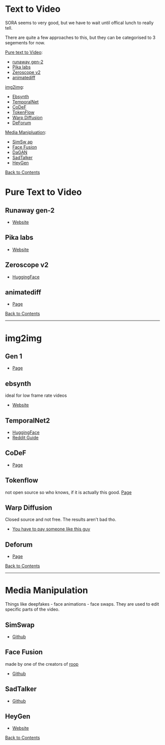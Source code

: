 # Text to Video
SORA seems to very good, but we have to wait until offical lunch to really tell.

There are quite a few approaches to this, but they can be categorised to 3 segements for now.

[Pure text to Video](#pure-text-to-video):
- [runaway gen-2](#runaway-gen-2)
- [Pika labs](#pika-labs)
- [Zeroscope v2](#zeroscope-v2)
- [animatediff](#animatediff)

[img2img](#img2img):
- [Ebsynth](#ebsynth)
- [TemporalNet](#temporalnet2)
- [CoDeF](#codef)
- [TokenFlow](#tokenflow)
- [Warp Diffusion](#warp-diffusion)
- [DeForum](#deforum)

[Media Manipluation](#media-manipulation):

- [SimSw ap](#simswap)
- [Face Fusion](#face-fusion)
- [DaGAN](#depth-aware-generative-adversarial-network)
- [SadTalker](#sadtalker)
- [HeyGen](#heygen)

[Back to Contents](#contents)

# Pure Text to Video
## Runaway gen-2
- [Website](https://app.runwayml.com/login)
## Pika labs
- [Website](https://www.pika.art)
## Zeroscope v2
- [HuggingFace](https://huggingface.co/spaces/hysts/zeroscope-v2)

## animatediff
- [Page](https://animatediff.github.io)

[Back to Contents](#contents)


---
# img2img

## Gen 1
- [Page](https://research.runwayml.com/gen1)


## ebsynth
ideal for low frame rate videos
- [Website](https://ebsynth.com)

## TemporalNet2
- [HuggingFace](https://huggingface.co/CiaraRowles/TemporalNet2)
- [Reddit Guide](https://www.reddit.com/r/StableDiffusion/comments/11zeb17/tips_for_temporal_stability_while_changing_the/)

## CoDeF
- [Page](https://qiuyu96.github.io/CoDeF/)

## Tokenflow
not open source so who knows, if it is actually this  good.
[Page](https://diffusion-tokenflow.github.io)

## Warp Diffusion
Closed source and not free. The results aren't bad tho.
- [You have to pay someone like this guy](https://www.patreon.com/sxela)

## Deforum
- [Page](https://deforum.github.io/)

[Back to Contents](#contents)


---
# Media Manipulation
Things like deepfakes - face animations - face swaps. They are used to edit specific parts of the video.
## SimSwap
- [Github](https://github.com/neuralchen/SimSwap)

## Face Fusion
made by one of the creators of [roop](https://github.com/s0md3v/roop)
- [Github](https://github.com/facefusion/facefusion)

## SadTalker
- [Github](https://github.com/OpenTalker/SadTalker#generating-3d-face-from-audio)

## HeyGen
- [Website](https://www.heygen.com)

[Back to Contents](#contents)
